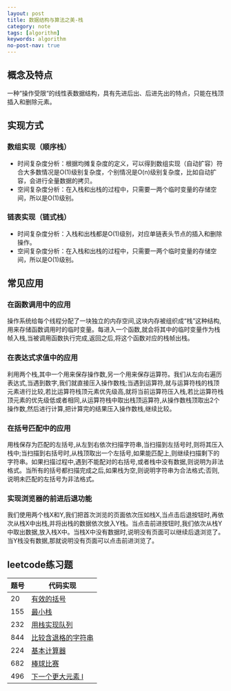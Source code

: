 ```yaml
---
layout: post
title: 数据结构与算法之美-栈
category: note
tags: [algorithm]
keywords: algorithm
no-post-nav: true
---
```


## 概念及特点

一种“操作受限“的线性表数据结构，具有先进后出、后进先出的特点，只能在栈顶插入和删除元素。

## 实现方式
### 数组实现（顺序栈）
- 时间复杂度分析：根据均摊复杂度的定义，可以得到数组实现（自动扩容）符合大多数情况是O(1)级别复杂度，个别情况是O(n)级别复杂度，比如自动扩容，会进行全量数据的拷贝。
- 空间复杂度分析：在入栈和出栈的过程中，只需要一两个临时变量的存储空间，所以是O(1)级别。

### 链表实现（链式栈）
- 时间复杂度分析：入栈和出栈都是O(1)级别，对应单链表头节点的插入和删除操作。
- 空间复杂度分析：在入栈和出栈的过程中，只需要一两个临时变量的存储空间，所以是O(1)级别。

## 常见应用
### 在函数调用中的应用
操作系统给每个线程分配了一块独立的内存空间,这块内存被组织成“栈”这种结构,用来存储函数调用时的临时变量。每进入一个函数,就会将其中的临时变量作为栈帧入栈,当被调用函数执行完成,返回之后,将这个函数对应的栈帧出栈。

### 在表达式求值中的应用
利用两个栈,其中一个用来保存操作数,另一个用来保存运算符。我们从左向右遍历表达式,当遇到数字,我们就直接压入操作数栈;当遇到运算符,就与运算符栈的栈顶元素进行比较,若比运算符栈顶元素优先级高,就将当前运算符压入栈,若比运算符栈顶元素的优先级低或者相同,从运算符栈中取出栈顶运算符,从操作数栈顶取出2个操作数,然后进行计算,把计算完的结果压入操作数栈,继续比较。

### 在括号匹配中的应用
用栈保存为匹配的左括号,从左到右依次扫描字符串,当扫描到左括号时,则将其压入栈中;当扫描到右括号时,从栈顶取出一个左括号,如果能匹配上,则继续扫描剩下的字符串。如果扫描过程中,遇到不能配对的右括号,或者栈中没有数据,则说明为非法格式。当所有的括号都扫描完成之后,如果栈为空,则说明字符串为合法格式;否则,说明未匹配的左括号为非法格式。

### 实现浏览器的前进后退功能
我们使用两个栈X和Y,我们把首次浏览的页面依次压如栈X,当点击后退按钮时,再依次从栈X中出栈,并将出栈的数据依次放入Y栈。当点击前进按钮时,我们依次从栈Y中取出数据,放入栈X中。当栈X中没有数据时,说明没有页面可以继续后退浏览了。当Y栈没有数据,那就说明没有页面可以点击前进浏览了。

## leetcode练习题
题号|代码实现
---|---
20|[有效的括号](https://github.com/wyc18556/algorithms/blob/master/src/leetcode/easy/ValidParentheses.java)
155|[最小栈](https://github.com/wyc18556/algorithms/blob/master/src/leetcode/easy/MinStack.java)
232|[用栈实现队列](https://github.com/wyc18556/algorithms/blob/master/src/leetcode/easy/QueueByStack.java)
844|[比较含退格的字符串](https://github.com/wyc18556/algorithms/blob/master/src/leetcode/easy/BackspaceString.java)
224|[基本计算器](https://github.com/wyc18556/algorithms/blob/master/src/leetcode/difficult/BasicCalculator.java)
682|[棒球比赛](https://github.com/wyc18556/algorithms/blob/master/src/leetcode/easy/BaseballGame.java)
496|[下一个更大元素 I](https://github.com/wyc18556/algorithms/blob/master/src/leetcode/easy/NextGreaterElementI.java)